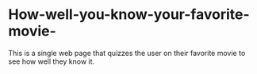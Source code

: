 # How-well-you-know-your-favorite-movie-
This is a single web page that quizzes the user on their favorite movie to see how well they know it. 
